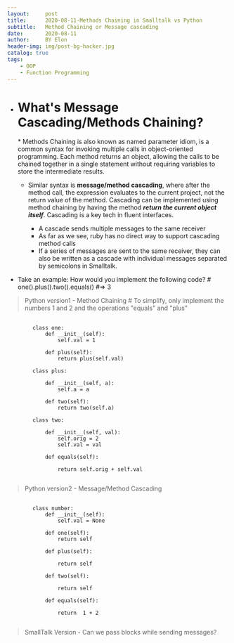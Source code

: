 ```yaml
---
layout:     post
title:      2020-08-11-Methods Chaining in Smalltalk vs Python
subtitle:   Method Chaining or Message cascading
date:       2020-08-11
author:     BY Elon
header-img: img/post-bg-hacker.jpg
catalog: true
tags:
    - OOP
    - Function Programming
---
```

- <h1>What's Message Cascading/Methods Chaining?</h1>
	* Methods Chaining is also known as named parameter idiom, is a common syntax for invoking multiple calls in object-oriented programming. Each method returns an object, allowing the calls to be chained together in a single statement without requiring variables to store the intermediate results.

	* Similar syntax is **message/method cascading**, where after the method call, the expression evaluates to the current project, not the return value of the method. Cascading can be implemented using method chaining by having the method ***return the current object itself***. Cascading is a key tech in fluent interfaces.

		+ A cascade sends multiple messages to the same receiver
		+ As far as we see, ruby has no direct way to support cascading method calls
		+ If a series of messages are sent to the same receiver, they can also be written as a cascade with individual messages separated by semicolons in Smalltalk.
- Take an example: How would you implement the following code? # one().plus().two().equals() #=> 3
> Python version1 - Method Chaining
	# To simplify, only implement the numbers 1 and 2 and the operations "equals" and "plus"
<pre>
	<code>
		class one:
			def __init__(self):
			    self.val = 1

			def plus(self):
			    return plus(self.val)

		class plus:
		    
		    def __init__(self, a):
		        self.a = a
		    
		    def two(self):
		        return two(self.a)

		class two:
		    
		    def __init__(self, val):
		        self.orig = 2
		        self.val = val
		    
		    def equals(self):
		        
		        return self.orig + self.val
	</code>
</pre>
> Python version2 - Message/Method Cascading
<pre>
	<code>
		class number:
			def __init__(self):
				self.val = None

			def one(self):
				return self

			def plus(self):

				return self

			def two(self):

				return self

			def equals(self):

				return 	1 + 2
	</code>
</pre>
> SmallTalk Version - Can we pass blocks while sending messages?


